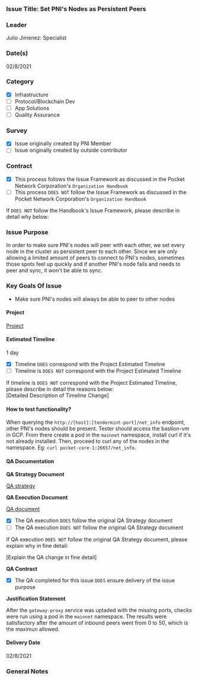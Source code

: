 ### Issue Title: Set PNI's Nodes as Persistent Peers 
### Leader  
Julio Jimenez: Specialist  
### Date(s)  
02/8/2021  
### Category  
- [X] Infrastructure  
- [ ] Protocol/Blockchain Dev  
- [ ] App Solutions  
- [ ] Quality Assurance
### Survey
- [X] Issue originally created by PNI Member
- [ ] Issue originally created by outside contributor
### Contract  
- [X] This process follows the Issue Framework as discussed in the Pocket Network Corporation's `Organization Handbook`  
- [ ] This process `DOES NOT` follow the Issue Framework as discussed in the Pocket Network Corporation's `Organization Handbook`  
  
If `DOES NOT` follow the Handbook's Issue Framework, please describe in detail why below:  
### Issue Purpose
In order to make sure PNI's nodes will peer with each other, we set every node in the cluster as persistent peer to each other. Since we are only allowing a limited amount of peers to connect to PNI's nodes, sometimes those spots feel up quickly and if another PNI's node fails and needs to peer and sync, it won't be able to sync. 
### Key Goals Of Issue
- Make sure PNI's nodes will always be able to peer to other nodes
#### Project
[Project](../../network_fix.md) 
#### Estimated Timeline  
1 day
  
- [X] Timeline `DOES` correspond with the Project Estimated Timeline  
- [ ] Timeline is `DOES NOT` correspond with the Project Estimated Timeline  
  
If timeline is `DOES NOT` correspond with the Project Estimated Timeline, please describe in detail the reasons below:  
[Detailed Description of Timeline Change]  
#### How to test functionality?  
When querying the `http://[host]:[tendermint-port]/net_info` endpoint, other PNI's nodes should be present. Tester should access the bastion-vm in GCP. From there create a pod in the `mainnet` namespace, install curl if it's not already installed. Then, proceed to curl any of the nodes in the namespace. Eg: `curl pocket-core-1:26657/net_info`.
  
  
#### QA Documentation  
**QA Strategy Document**

[QA strategy](QA_strategy.md)

**QA Execution Document**

[QA document](QA.md)

- [X] The QA execution `DOES` follow the original QA Strategy document
- [ ] The QA execution `DOES NOT` follow the original QA Strategy document

If QA execution `DOES NOT` follow the original QA Strategy document, please explain why in fine detail:

[Explain the QA change in fine detail]

**QA Contract**

- [X] The QA completed for this issue `DOES` ensure delivery of the issue purpose

**Justification Statement**

After the `gateway-proxy` service was uptaded with the missing ports, checks were run using a pod in the `mainnet` namespace. The results were satisfactory after the amount of inbound peers went from 0 to 50, which is the maximun allowed.
  
#### Delivery Date  
02/8/2021
### General Notes  
